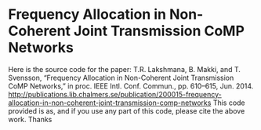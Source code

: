 # Frequency Allocation in Non-Coherent Joint Transmission CoMP Networks

Here is the source code for the paper:  T.R. Lakshmana, B. Makki, and T. Svensson, “Frequency Allocation in Non-Coherent Joint Transmission CoMP Networks,” in proc. IEEE Intl. Conf. Commun., pp. 610–615, Jun. 2014. 
http://publications.lib.chalmers.se/publication/200015-frequency-allocation-in-non-coherent-joint-transmission-comp-networks
This code provided is as, and if you use any part of this code, please cite the above work. Thanks

